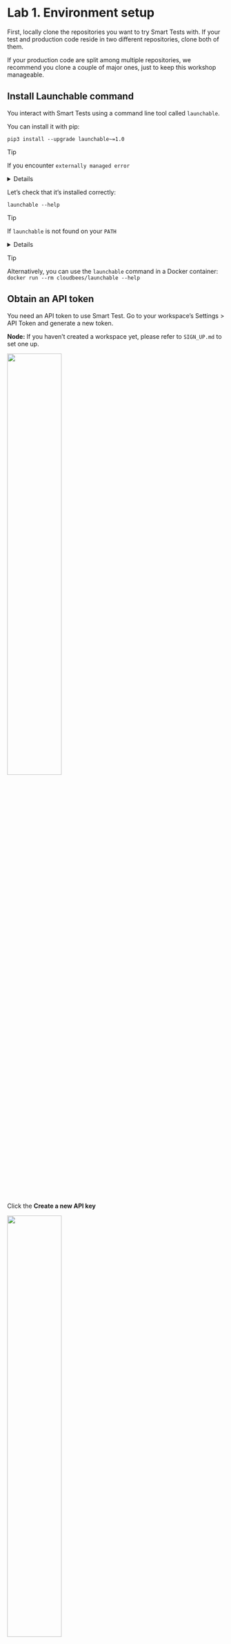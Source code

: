 # Lab 1. Environment setup

First, locally clone the repositories you want to try Smart Tests with.
If your test and production code reside in two different repositories, clone both of them.

If your production code are split among multiple repositories, we recommend you clone a couple of major ones, just to keep this workshop manageable.

## Install Launchable command

You interact with Smart Tests using a command line tool called `launchable`.

You can install it with pip:

```
pip3 install --upgrade launchable~=1.0
```

> [!TIP]
> If you encounter `externally managed error`
> <details>
>
> Try installing `pipx` and use it.
> see: https://pipx.pypa.io/stable/installation/
>
> ```
> pipx install launchable~=1.0
> ```
> </details>


Let’s check that it’s installed correctly:

```
launchable --help
```

>[!TIP]
> If `launchable` is not found on your `PATH`
> <details>
> Run the following command to find out where `pip3` installed the script:
>
> ```
> pip3 show --files launchable | grep -E 'bin/launchable$|^Location'
> ```
>
> This command will produce output like this:
>
> ```
> Location: /home/kohsuke/anaconda3/lib/python3.9/site-packages
>   ../../../bin/launchable
> ```
>
> Concatenate two paths to obtain the location, in the example above, that'd be `/home/kohsuke/anaconda3/lib/python3.9/site-packages/../../../bin/launchable`, which is `/home/kohsuke/anaconda3/bin/launchable`
>
> Add the directory portion of this to `PATH` by trimming the trailing `launchable`, like this:
>
> ```
> export PATH=/home/kohsuke/anaconda3/bin:$PATH
> ```

>[!TIP]
> Alternatively, you can use the `launchable` command in a Docker container: `docker run --rm cloudbees/launchable --help`


## Obtain an API token

You need an API token to use Smart Test.
Go to your workspace’s Settings > API Token and generate a new token.

**Node:** If you haven’t created a workspace yet, please refer to `SIGN_UP.md` to set one up.

<img src="https://github.com/user-attachments/assets/1f17be96-acf9-4825-8f9f-06790a14dc1c" width="50%">

<br>

Click the **Create a new API key**

<img src="https://user-images.githubusercontent.com/536667/191438711-b15eb234-e3d5-4ba2-b2fb-11d0ebd92d18.png" width="50%">

Click **Copy** key and copy API key.

<img src="https://github.com/user-attachments/assets/5025328b-fc20-4eb1-b7f2-346aab60e013" width="50%">

The `launchable` command expects an API token to be set in the `LAUNCHABLE_TOKEN` environment variable.

```sh
export LAUNCHABLE_TOKEN=<API TOKEN>
```


## Make sure everything is in order

`launchable verify` command is a convenient way to make sure all the prerequisites are met and the API key is valid:

```
launchable verify
```

If you see a message like this, you’re all set:

```
Organization: 'organization'
Workspace: 'workspace'
Proxy: None
Platform: 'Linux-6.10.14-linuxkit-aarch64-with-glibc2.36'
Python version: '3.11.13'
Java command: 'java'
launchable version: '1.106.2'
Your CLI configuration is successfully verified 🎉
```

___

If you see the help message, the installation was successful.
You can now move on to [the next step](HANDSON2.md).



